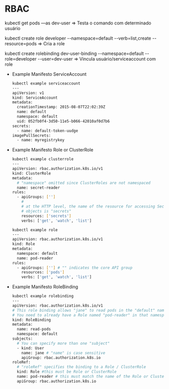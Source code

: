 # RBAC

kubectl get pods —as dev-user ⇒ Testa o comando com determinado usuário

kubectl create role developer --namespace=default --verb=list,create --resource=pods ⇒ Cria a role

kubectl create rolebinding dev-user-binding --namespace=default --role=developer --user=dev-user ⇒ Vincula usuário/serviceaccount com role

- Example Manifesto ServiceAccount
    
    ```bash
    kubectl example serviceaccount
    ---
    apiVersion: v1
    kind: ServiceAccount
    metadata:
      creationTimestamp: 2015-08-07T22:02:39Z
      name: default
      namespace: default
      uid: 052fb0f4-3d50-11e5-b066-42010af0d7b6
    secrets:
      - name: default-token-uudge
    imagePullSecrets:
      - name: myregistrykey
    ```
    
- Example Manifesto Role or ClusterRole
    
    ```bash
    kubectl example clusterrole   
    ---
    apiVersion: rbac.authorization.k8s.io/v1
    kind: ClusterRole
    metadata:
      # "namespace" omitted since ClusterRoles are not namespaced
      name: secret-reader
    rules:
      - apiGroups: ['']
        #
        # at the HTTP level, the name of the resource for accessing Secret
        # objects is "secrets"
        resources: ['secrets']
        verbs: ['get', 'watch', 'list']
    
    kubectl example role       
    ---
    apiVersion: rbac.authorization.k8s.io/v1
    kind: Role
    metadata:
      namespace: default
      name: pod-reader
    rules:
      - apiGroups: [''] # "" indicates the core API group
        resources: ['pods']
        verbs: ['get', 'watch', 'list']
    ```
    
- Example Manifesto RoleBinding
    
    ```bash
    kubectl example rolebinding   
    ---
    apiVersion: rbac.authorization.k8s.io/v1
    # This role binding allows "jane" to read pods in the "default" namespace.
    # You need to already have a Role named "pod-reader" in that namespace.
    kind: RoleBinding
    metadata:
      name: read-pods
      namespace: default
    subjects:
      # You can specify more than one "subject"
      - kind: User
        name: jane # "name" is case sensitive
        apiGroup: rbac.authorization.k8s.io
    roleRef:
      # "roleRef" specifies the binding to a Role / ClusterRole
      kind: Role #this must be Role or ClusterRole
      name: pod-reader # this must match the name of the Role or ClusterRole you wish to bind to
      apiGroup: rbac.authorization.k8s.io
    ```
